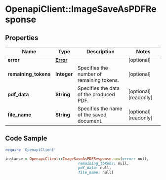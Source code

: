 # OpenapiClient::ImageSaveAsPDFResponse

## Properties

Name | Type | Description | Notes
------------ | ------------- | ------------- | -------------
**error** | [**Error**](Error.md) |  | [optional] 
**remaining_tokens** | **Integer** | Specifies the number of remaining tokens. | [optional] 
**pdf_data** | **String** | Specifies the data of the produced PDF. | [optional] [readonly] 
**file_name** | **String** | Specifies the name of the saved document. | [optional] [readonly] 

## Code Sample

```ruby
require 'OpenapiClient'

instance = OpenapiClient::ImageSaveAsPDFResponse.new(error: null,
                                 remaining_tokens: null,
                                 pdf_data: null,
                                 file_name: null)
```


